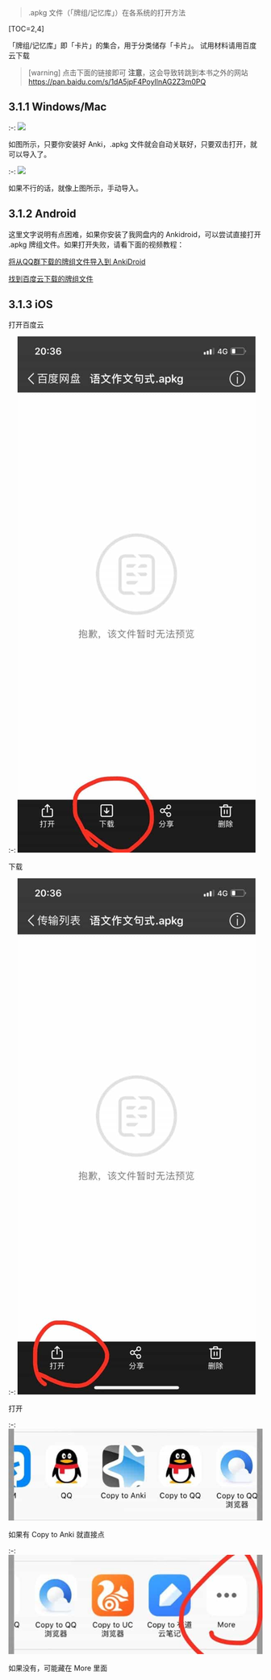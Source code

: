 
> .apkg 文件（「牌组/记忆库」）在各系统的打开方法

[TOC=2,4]

「牌组/记忆库」即「卡片」的集合，用于分类储存「卡片」。
试用材料请用百度云下载

>[warning] 点击下面的链接即可
> **注意**，这会导致转跳到本书之外的网站
> https://pan.baidu.com/s/1dA5jpF4PoyIlnAG2Z3m0PQ

## 3.1.1 Windows/Mac

:-: ![](../.gitbook/assets/9.22.20.24.PNG)

如图所示，只要你安装好 Anki，.apkg 文件就会自动关联好，只要双击打开，就可以导入了。

:-: ![](../.gitbook/assets/9.22.20.27.PNG)

如果不行的话，就像上图所示，手动导入。

## 3.1.2 Android

这里文字说明有点困难，如果你安装了我网盘内的 Ankidroid，可以尝试直接打开 .apkg 牌组文件。如果打开失败，请看下面的视频教程：

[将从QQ群下载的牌组文件导入到 AnkiDroid](https://www.bilibili.com/video/av41518619/?p=8)

[找到百度云下载的牌组文件](https://www.bilibili.com/video/av41518619/?p=9)

## 3.1.3 iOS

打开百度云

:-: ![](../.gitbook/assets/tim-tu-pian-20180922213636.jpg)

下载

:-: ![](../.gitbook/assets/tim-tu-pian-20180922213642.jpg)

打开

:-: ![](../.gitbook/assets/tim-tu-pian-20180922213655.jpg)

如果有 Copy  to Anki 就直接点

:-: ![](../.gitbook/assets/tim-tu-pian-20180922213701.jpg)

如果没有，可能藏在 More 里面

